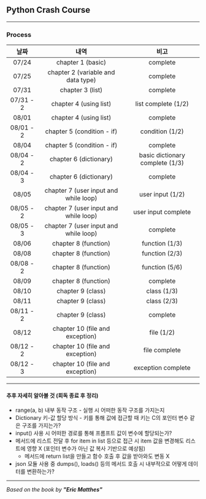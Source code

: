 ## Python Crash Course

---
### Process
|    날짜     |                  내역                   |               비고                |
|:---------:|:-------------------------------------:|:-------------------------------:|
|   07/24   |           chapter 1 (basic)           |            complete             |
|   07/25   |  chapter 2 (variable and data type)   |            complete             |
|   07/31   |           chapter 3 (list)            |            complete             |
| 07/31 - 2 |        chapter 4 (using list)         |       list complete (1/2)       |
|   08/01   |        chapter 4 (using list)         |            complete             |
| 08/01 - 2 |      chapter 5 (condition - if)       |         condition (1/2)         |
|   08/04   |      chapter 5 (condition - if)       |            complete             |
| 08/04 - 2 |        chapter 6 (dictionary)         | basic dictionary complete (1/3) |
| 08/04 - 3 |        chapter 6 (dictionary)         |            complete             |
|   08/05   | chapter 7 (user input and while loop) |        user input (1/2)         |
| 08/05 - 2 | chapter 7 (user input and while loop) |       user input complete       |
| 08/05 - 3 | chapter 7 (user input and while loop) |            complete             |
|   08/06   |         chapter 8 (function)          |         function (1/3)          |
|   08/08   |         chapter 8 (function)          |         function (2/3)          |
| 08/08 - 2 |         chapter 8 (function)          |         function (5/6)          |
|   08/09   |         chapter 8 (function)          |            complete             |
|   08/10   |           chapter 9 (class)           |           class (1/3)           |
|   08/11   |           chapter 9 (class)           |           class (2/3)           |
| 08/11 - 2 |           chapter 9 (class)           |            complete             |
|   08/12   |    chapter 10 (file and exception)    |           file (1/2)            |
| 08/12 - 2 |    chapter 10 (file and exception)    |          file complete          |
| 08/12 - 3 |    chapter 10 (file and exception)    |       exception complete        |
---

#### 추후 자세히 알아볼 것 (회독 종료 후 정리)
- range(a, b) 내부 동작 구조 - 실행 시 어떠한 동작 구조를 가지는지
- Dictionary 키-값 할당 방식 - 키를 통해 값에 접근할 때 키는 C의 포인터 변수 같은 구조를 가지는가?
- input() 사용 시 어떠한 경로를 통해 프롬프트 값이 변수에 할당되는가?
- 메서드에 리스트 전달 후 for item in list 등으로 접근 시 item 값을 변경해도 리스트에 영향 X (포인터 변수가 아닌 값 복사 기반으로 예상됨)
  - 메서드에 return list을 만들고 함수 호출 후 값을 받아와도 변동 X
- json 모듈 사용 중 dumps(), loads() 등의 메서드 호출 시 내부적으로 어떻게 데이터를 변환하는가?
---
*Based on the book by **"Eric Matthes"***